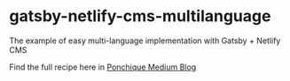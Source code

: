 # gatsby-netlify-cms-multilanguage
The example of easy multi-language implementation with Gatsby + Netlify CMS

Find the full recipe here in [Ponchique Medium Blog](https://medium.com/@ponchique/dead-simple-internationalization-with-gatsby-netlify-cms-d66dc4ecdac4)

